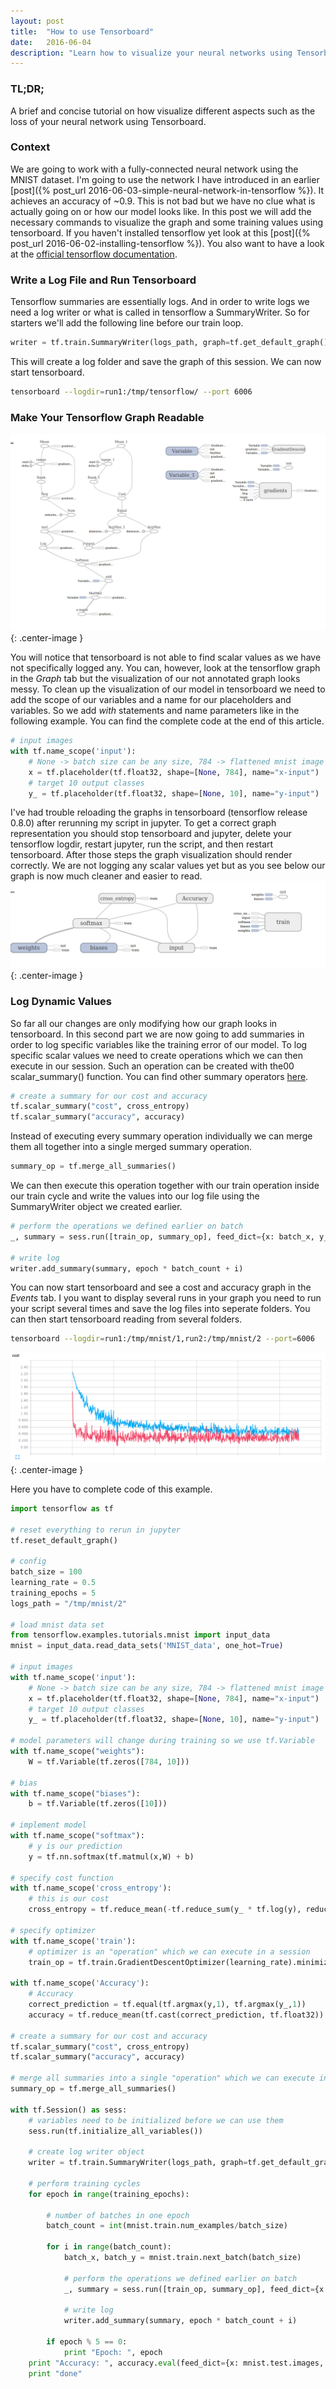 ```yaml
---
layout: post
title:  "How to use Tensorboard"
date:   2016-06-04
description: "Learn how to visualize your neural networks using Tensorboard."
---
```

### TL;DR;
A brief and concise tutorial on how visualize different aspects such as the loss of your neural network using Tensorboard.

### Context
We are going to work with a fully-connected neural network using the MNIST dataset. I'm going to use the network I have introduced in an earlier [post]({% post_url 2016-06-03-simple-neural-network-in-tensorflow %}). It achieves an accuracy of ~0.9. This is not bad but we have no clue what is actually going on or how our model looks like. In this post we will add the necessary commands to visualize the graph and some training values using tensorboard. If you haven't installed tensorflow yet look at this [post]({% post_url 2016-06-02-installing-tensorflow %}). You also want to have a look at the [official tensorflow documentation](https://www.tensorflow.org/versions/r0.8/api_docs/index.html).	

### Write a Log File and Run Tensorboard
Tensorflow summaries are essentially logs. And in order to write logs we need a log writer or what is called in tensorflow a SummaryWriter. So for starters we'll add the following line before our train loop.

```python
writer = tf.train.SummaryWriter(logs_path, graph=tf.get_default_graph())
```
This will create a log folder and save the graph of this session. We can now start tensorboard.

```bash
tensorboard --logdir=run1:/tmp/tensorflow/ --port 6006
```

### Make Your Tensorflow Graph Readable
![A messy graph since we have not annotated anything.](/images/graph_mess.png){: .center-image }

You will notice that tensorboard is not able to find scalar values as we have not specifically logged any. You can, however, look at the tensorflow graph in the _Graph_ tab but the visualization of our not annotated graph looks messy. To clean up the visualization of our model in tensorboard we need to add the scope of our variables and a name for our placeholders and variables. So we add _with_ statements and name parameters like in the following example. You can find the complete code at the end of this article.

```python
# input images
with tf.name_scope('input'):
    # None -> batch size can be any size, 784 -> flattened mnist image
    x = tf.placeholder(tf.float32, shape=[None, 784], name="x-input") 
    # target 10 output classes
    y_ = tf.placeholder(tf.float32, shape=[None, 10], name="y-input")

```
I've had trouble reloading the graphs in tensorboard (tensorflow release 0.8.0) after rerunning my script in jupyter. To get a correct graph representation you should stop tensorboard and jupyter, delete your tensorflow logdir, restart jupyter, run the script, and then restart tensorboard. After those steps the graph visualization should render correctly. We are not logging any scalar values yet but as you see below our graph is now much cleaner and easier to read.
![The graph visualization I got for the current example](/images/graph_example.png){: .center-image }

### Log Dynamic Values
So far all our changes are only modifying how our graph looks in tensorboard. In this second part we are now going to add summaries in order to log specific variables like the training error of our model. To log specific scalar values we need to create operations which we can then execute in our session. Such an operation can be created with the00 scalar_summary() function. You can find other summary operators [here](https://www.tensorflow.org/versions/r0.8/api_docs/python/train.html#summary-operations).

```python
# create a summary for our cost and accuracy
tf.scalar_summary("cost", cross_entropy)
tf.scalar_summary("accuracy", accuracy)
```
Instead of executing every summary operation individually we can merge them all together into a single merged summary operation. 

```python
summary_op = tf.merge_all_summaries()
```
We can then execute this operation together with our train operation inside our train cycle and write the values into our log file using the SummaryWriter object we created earlier.

```python
# perform the operations we defined earlier on batch
_, summary = sess.run([train_op, summary_op], feed_dict={x: batch_x, y_: batch_y})
            
# write log
writer.add_summary(summary, epoch * batch_count + i)
```
You can now start tensorboard and see a cost and accuracy graph in the _Events_ tab. I you want to display several runs in your graph you need to run your script several times and save the log files into seperate folders. You can then start tensorboard reading from several folders.

```bash
tensorboard --logdir=run1:/tmp/mnist/1,run2:/tmp/mnist/2 --port=6006
```
![A graph showing the cost progres for two different runs.](/images/cost_graph.png){: .center-image }

Here you have to complete code of this example.

```python
import tensorflow as tf

# reset everything to rerun in jupyter
tf.reset_default_graph()

# config
batch_size = 100
learning_rate = 0.5
training_epochs = 5
logs_path = "/tmp/mnist/2"

# load mnist data set
from tensorflow.examples.tutorials.mnist import input_data
mnist = input_data.read_data_sets('MNIST_data', one_hot=True)

# input images
with tf.name_scope('input'):
    # None -> batch size can be any size, 784 -> flattened mnist image
    x = tf.placeholder(tf.float32, shape=[None, 784], name="x-input") 
    # target 10 output classes
    y_ = tf.placeholder(tf.float32, shape=[None, 10], name="y-input")

# model parameters will change during training so we use tf.Variable
with tf.name_scope("weights"):
    W = tf.Variable(tf.zeros([784, 10]))

# bias
with tf.name_scope("biases"):
    b = tf.Variable(tf.zeros([10]))

# implement model
with tf.name_scope("softmax"):
    # y is our prediction
    y = tf.nn.softmax(tf.matmul(x,W) + b)

# specify cost function
with tf.name_scope('cross_entropy'):
    # this is our cost
    cross_entropy = tf.reduce_mean(-tf.reduce_sum(y_ * tf.log(y), reduction_indices=[1]))

# specify optimizer
with tf.name_scope('train'):
    # optimizer is an "operation" which we can execute in a session
    train_op = tf.train.GradientDescentOptimizer(learning_rate).minimize(cross_entropy)

with tf.name_scope('Accuracy'):
    # Accuracy
    correct_prediction = tf.equal(tf.argmax(y,1), tf.argmax(y_,1))
    accuracy = tf.reduce_mean(tf.cast(correct_prediction, tf.float32))
    
# create a summary for our cost and accuracy
tf.scalar_summary("cost", cross_entropy)
tf.scalar_summary("accuracy", accuracy)

# merge all summaries into a single "operation" which we can execute in a session 
summary_op = tf.merge_all_summaries()

with tf.Session() as sess:
    # variables need to be initialized before we can use them
    sess.run(tf.initialize_all_variables())

    # create log writer object
    writer = tf.train.SummaryWriter(logs_path, graph=tf.get_default_graph())
        
    # perform training cycles
    for epoch in range(training_epochs):
        
        # number of batches in one epoch
        batch_count = int(mnist.train.num_examples/batch_size)
        
        for i in range(batch_count):
            batch_x, batch_y = mnist.train.next_batch(batch_size)
            
            # perform the operations we defined earlier on batch
            _, summary = sess.run([train_op, summary_op], feed_dict={x: batch_x, y_: batch_y})
            
            # write log
            writer.add_summary(summary, epoch * batch_count + i)
            
        if epoch % 5 == 0: 
            print "Epoch: ", epoch 
    print "Accuracy: ", accuracy.eval(feed_dict={x: mnist.test.images, y_: mnist.test.labels})
    print "done"
```


